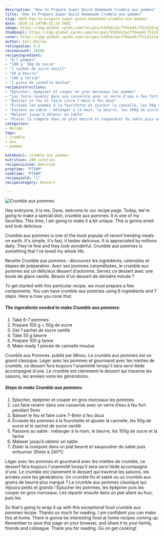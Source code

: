```yaml
---
description: "How to Prepare Super Quick Homemade Crumble aux pommes"
title: "How to Prepare Super Quick Homemade Crumble aux pommes"
slug: 2845-how-to-prepare-super-quick-homemade-crumble-aux-pommes
date: 2020-11-24T06:52:53.760Z
image: https://img-global.cpcdn.com/recipes/53d5dc3acff0ead4/751x532cq70/crumble-aux-pommes-photo-principale-de-la-recette.jpg
thumbnail: https://img-global.cpcdn.com/recipes/53d5dc3acff0ead4/751x532cq70/crumble-aux-pommes-photo-principale-de-la-recette.jpg
cover: https://img-global.cpcdn.com/recipes/53d5dc3acff0ead4/751x532cq70/crumble-aux-pommes-photo-principale-de-la-recette.jpg
author: Earl Bailey
ratingvalue: 4.5
reviewcount: 20268
recipeingredient:
- "6-7 pommes"
- "100 g  50g de sucre"
- "1 sachet de sucre vanill"
- "50 g beurre"
- "100 g farine"
- "1 pince de cannelle moulue"
recipeinstructions:
- "Éplucher, épépiner et couper en gros morceaux les pommes"
- "Les faire revenir dans une casserole avec un verre d’eau à feu fort pendant 5min"
- "Baisser le feu et faire cuire 7-8min à feu doux"
- "Écrasée les pommes à la fourchette et ajouter la cannelle, les 50g de sucre et le sachet de sucre vanillé"
- "Passons au sable : mélanger à la main, le beurre, les 100g de sucre et la farine"
- "Malaxer jusqu’à obtenir un sable"
- "Étaler la compote dans un plat beurré et saupoudrer du sable puis enfourner 35min à 240°C"
categories:
- Recipe
tags:
- crumble
- aux
- pommes

katakunci: crumble aux pommes 
nutrition: 289 calories
recipecuisine: American
preptime: "PT20M"
cooktime: "PT60M"
recipeyield: "1"
recipecategory: Dessert

---
```



![Crumble aux pommes](https://img-global.cpcdn.com/recipes/53d5dc3acff0ead4/751x532cq70/crumble-aux-pommes-photo-principale-de-la-recette.jpg)

Hey everyone, it is me, Dave, welcome to our recipe page. Today, we're going to make a special dish, crumble aux pommes. It is one of my favorites. This time, I am going to make it a bit unique. This is gonna smell and look delicious.

Crumble aux pommes is one of the most popular of recent trending meals on earth. It's simple, it's fast, it tastes delicious. It is appreciated by millions daily. They're fine and they look wonderful. Crumble aux pommes is something that I've loved my whole life.

Recette Crumble aux pommes : découvrez les ingrédients, ustensiles et étapes de préparation. Avec ses pommes caramélisées, le crumble aux pommes est un délicieux dessert d&#39;automne. Servez ce dessert avec une boule de glace vanille. Besoin d&#39;un dessert de dernière minute ?


To get started with this particular recipe, we must prepare a few components. You can have crumble aux pommes using 6 ingredients and 7 steps. Here is how you cook that.

<!--inarticleads1-->

##### The ingredients needed to make Crumble aux pommes:

1. Take 6-7 pommes
1. Prepare 100 g + 50g de sucre
1. Get 1 sachet de sucre vanillé
1. Take 50 g beurre
1. Prepare 100 g farine
1. Make ready 1 pincée de cannelle moulue


Crumble aux Pommes. publié par Minou. Le crumble aux pommes est un grand classique. Léger avec les pommes et gourmand avec les miettes de crumble, ce dessert fera toujours l&#39;unanimité lorsqu&#39;il sera servi tiède accompagné d&#39;une. Le crumble est clairement le dessert qui traverse les saisons, les années voire les générations. 

<!--inarticleads2-->

##### Steps to make Crumble aux pommes:

1. Éplucher, épépiner et couper en gros morceaux les pommes
1. Les faire revenir dans une casserole avec un verre d’eau à feu fort pendant 5min
1. Baisser le feu et faire cuire 7-8min à feu doux
1. Écrasée les pommes à la fourchette et ajouter la cannelle, les 50g de sucre et le sachet de sucre vanillé
1. Passons au sable : mélanger à la main, le beurre, les 100g de sucre et la farine
1. Malaxer jusqu’à obtenir un sable
1. Étaler la compote dans un plat beurré et saupoudrer du sable puis enfourner 35min à 240°C


Léger avec les pommes et gourmand avec les miettes de crumble, ce dessert fera toujours l&#39;unanimité lorsqu&#39;il sera servi tiède accompagné d&#39;une. Le crumble est clairement le dessert qui traverse les saisons, les années voire les générations. Un crumble fin et sablé ou un crumble aux grains de beurre plus marqué ? Le crumble aux pommes classique qui réjouira petits et grands ! Éplucher les pommes, les épépiner puis les couper en gros morceaux. Les répartir ensuite dans un plat allant au four, puis les. 

So that's going to wrap it up with this exceptional food crumble aux pommes recipe. Thanks so much for reading. I am confident you can make this at home. There is gonna be interesting food at home recipes coming up. Remember to save this page on your browser, and share it to your family, friends and colleague. Thank you for reading. Go on get cooking!
